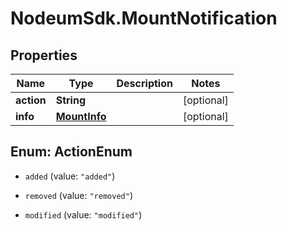 # NodeumSdk.MountNotification

## Properties

Name | Type | Description | Notes
------------ | ------------- | ------------- | -------------
**action** | **String** |  | [optional] 
**info** | [**MountInfo**](MountInfo.md) |  | [optional] 



## Enum: ActionEnum


* `added` (value: `"added"`)

* `removed` (value: `"removed"`)

* `modified` (value: `"modified"`)




